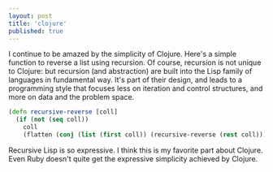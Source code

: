 ```yaml
---
layout: post
title: 'clojure'
published: true
---
```


I continue to be amazed by the simplicity of Clojure. Here's a simple function to reverse a list using recursion.
Of course, recursion is not unique to Clojure: but recursion (and abstraction) are built into the Lisp family of languages
in fundamental way. It's part of their design, and leads to a programming style that focuses less on iteration and control structures, and more on data and the problem space. 

```clojure
(defn recursive-reverse [coll]
  (if (not (seq coll))
    coll
    (flatten (conj (list (first coll)) (recursive-reverse (rest coll))))))
```

Recursive Lisp is so expressive. I think this is my favorite part about Clojure. Even Ruby doesn't quite get the expressive simplicity achieved by Clojure. 


